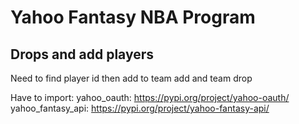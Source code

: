 # Yahoo Fantasy NBA Program
## Drops and add players    

Need to find player id then add to team add and team drop

Have to import:
	yahoo_oauth:	https://pypi.org/project/yahoo-oauth/
	yahoo_fantasy_api:  https://pypi.org/project/yahoo-fantasy-api/
